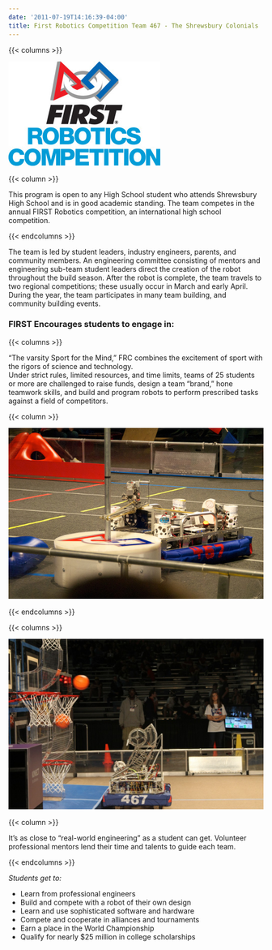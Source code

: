 ```yaml
---
date: '2011-07-19T14:16:39-04:00'
title: First Robotics Competition Team 467 - The Shrewsbury Colonials
---
```


{{< columns >}}

![FIRST Robotics Competition](FIRSTRobotics_IconVert_RGB-300x206.jpg)

{{< column >}}

This program is open to any High School student who attends Shrewsbury High School and is in good academic standing. The team competes in the annual FIRST Robotics competition, an international high school competition.

{{< endcolumns >}}

The team is led by student leaders, industry engineers, parents, and community members. An engineering committee consisting of mentors and engineering sub-team student leaders direct the creation of the robot throughout the build season. After the robot is complete, the team travels to two regional competitions; these usually occur in March and early April. During the year, the team participates in many team building, and community building events.

### FIRST Encourages students to engage in:

{{< columns >}}

“The varsity Sport for the Mind,” FRC combines the excitement of sport with the rigors of science and technology.  
Under strict rules, limited resources, and time limits, teams of 25 students or more are challenged to raise funds, design a team “brand,” hone teamwork skills, and build and program robots to perform prescribed tasks against a field of competitors.

{{< column >}}

![2011 LogoMotion Robot](Robot.jpg)

{{< endcolumns >}}

{{< columns >}}

![2012 Robot Shooting](Shooting.jpg)

{{< column >}}

It’s as close to “real-world engineering” as a student can get. Volunteer professional mentors lend their time and talents to guide each team.

{{< endcolumns >}}

*Students get to:*

- Learn from professional engineers
- Build and compete with a robot of their own design
- Learn and use sophisticated software and hardware
- Compete and cooperate in alliances and tournaments
- Earn a place in the World Championship
- Qualify for nearly $25 million in college scholarships

